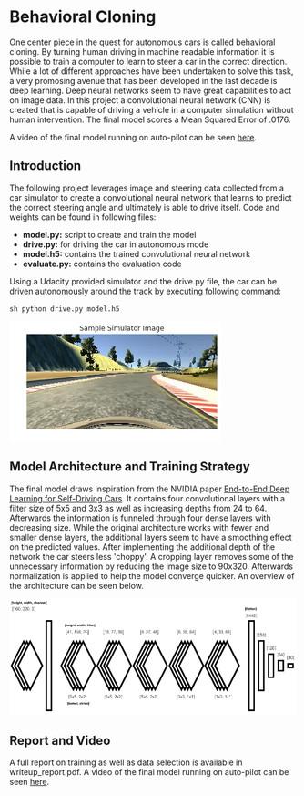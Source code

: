 # **Behavioral Cloning** 
One center piece in the quest for autonomous cars is called behavioral cloning. By turning human driving in machine readable information it is possible to train a computer to learn to steer a car in the correct direction. While a lot of different approaches have been undertaken to solve this task, a very promosing avenue that has been developed in the last decade is deep learning. Deep neural networks seem to have great capabilities to act on image data. In this project a convolutional neural network (CNN) is created that is capable of driving a vehicle in a computer simulation without human intervention. The final model scores a Mean Squared Error of .0176.


A video of the final model running on auto-pilot can be seen [here](https://www.youtube.com/watch?v=aBFZFNgPO5E).

## Introduction
The following project leverages image and steering data collected from a car simulator to create a convolutional neural network that learns to predict the correct steering angle and ultimately is able to drive itself. Code and weights can be found in following files:

- **model.py:** script to create and train the model
- **drive.py:** for driving the car in autonomous mode
- **model.h5:** contains the trained convolutional neural network 
- **evaluate.py:** contains the evaluation code

Using a Udacity provided simulator and the drive.py file, the car can be driven autonomously around the track by executing following command:

```
sh python drive.py model.h5
```

![alt text][image1]

## Model Architecture and Training Strategy
The final model draws inspiration from the NVIDIA paper [End-to-End Deep Learning for Self-Driving Cars](https://arxiv.org/abs/1604.07316). It contains four convolutional layers with a filter size of 5x5 and 3x3 as well as increasing depths from 24 to 64. Afterwards the information is funneled through four dense layers with decreasing size. While the original architecture works with fewer and smaller dense layers, the additional layers seem to have a smoothing effect on the predicted values. After implementing the additional depth of the network the car steers less 'choppy'. A cropping layer removes some of the unnecessary information by reducing the image size to 90x320. Afterwards normalization is applied to help the model converge quicker. An overview of the architecture can be seen below.


![alt text][image2]

## Report and Video
A full report on training as well as data selection is available in writeup_report.pdf. A video of the final model running on auto-pilot can be seen [here](https://www.youtube.com/watch?v=aBFZFNgPO5E).

[//]: # (Image References)

[image1]: ./images/sample_simulator.png "Sample Simulator Image"
[image2]: ./images/neural_net.png "CNN Architecture"